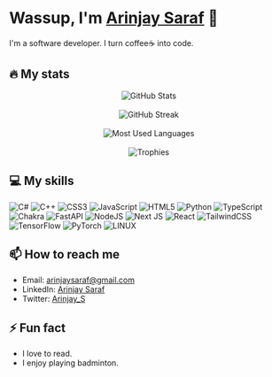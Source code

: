 <!-- Introduction -->
# Wassup, I'm [Arinjay Saraf](https://arinjaysaraf.github.io/) 👋

I'm a software developer.
I turn coffee☕ into code.

<!-- Your badges -->
## 🔥 My stats
<p align="center">
  <img src="https://github-readme-stats.vercel.app/api?username=arinjaysaraf&show_icons=true&theme=radical" alt="GitHub Stats" /><br/><br/>
  <img src="https://github-readme-streak-stats.herokuapp.com/?user=arinjaysaraf&theme=radical" alt="GitHub Streak" /><br/><br/>
  <img src="https://github-readme-stats.vercel.app/api/top-langs/?username=arinjaysaraf&layout=compact&theme=radical" alt="Most Used Languages" /><br/><br/>
  <img src="https://github-profile-trophy.vercel.app/?username=arinjaysaraf&theme=radical&margin-w=15&margin-h=15&column=7" alt="Trophies" /><br/>
</p>

<!-- Your skills -->
## 💻 My skills

![C#](https://img.shields.io/badge/c%23-%23239120.svg?style=for-the-badge&logo=c-sharp&logoColor=white) ![C++](https://img.shields.io/badge/c++-%2300599C.svg?style=for-the-badge&logo=c%2B%2B&logoColor=white) ![CSS3](https://img.shields.io/badge/css3-%231572B6.svg?style=for-the-badge&logo=css3&logoColor=white) ![JavaScript](https://img.shields.io/badge/javascript-%23323330.svg?style=for-the-badge&logo=javascript&logoColor=%23F7DF1E) ![HTML5](https://img.shields.io/badge/html5-%23E34F26.svg?style=for-the-badge&logo=html5&logoColor=white) ![Python](https://img.shields.io/badge/python-3670A0?style=for-the-badge&logo=python&logoColor=ffdd54) ![TypeScript](https://img.shields.io/badge/typescript-%23007ACC.svg?style=for-the-badge&logo=typescript&logoColor=white) ![Chakra](https://img.shields.io/badge/chakra-%234ED1C5.svg?style=for-the-badge&logo=chakraui&logoColor=white) ![FastAPI](https://img.shields.io/badge/FastAPI-005571?style=for-the-badge&logo=fastapi) ![NodeJS](https://img.shields.io/badge/node.js-6DA55F?style=for-the-badge&logo=node.js&logoColor=white) ![Next JS](https://img.shields.io/badge/Next-black?style=for-the-badge&logo=next.js&logoColor=white) ![React](https://img.shields.io/badge/react-%2320232a.svg?style=for-the-badge&logo=react&logoColor=%2361DAFB) ![TailwindCSS](https://img.shields.io/badge/tailwindcss-%2338B2AC.svg?style=for-the-badge&logo=tailwind-css&logoColor=white) ![TensorFlow](https://img.shields.io/badge/TensorFlow-%23FF6F00.svg?style=for-the-badge&logo=TensorFlow&logoColor=white) ![PyTorch](https://img.shields.io/badge/PyTorch-%23EE4C2C.svg?style=for-the-badge&logo=PyTorch&logoColor=white) ![LINUX](https://img.shields.io/badge/Linux-FCC624?style=for-the-badge&logo=linux&logoColor=black)


<!-- Your social media handles -->
## 📫 How to reach me
- Email: arinjaysaraf@gmail.com
- LinkedIn: [Arinjay Saraf](https://www.linkedin.com/in/arinjaysaraf/)
- Twitter: [Arinjay_S](https://twitter.com/arinjaysaraf)

<!-- Some fun facts about you -->
## ⚡ Fun fact
- I love to read.
- I enjoy playing badminton.


